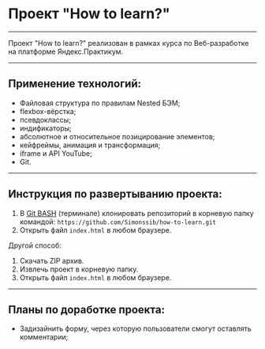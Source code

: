# Проект "How to learn?"
------
Проект "How to learn?" реализован в рамках курса по Веб-разработке на платформе Яндекс.Практикум.

------

## Применение технологий:

* Файловая структура по правилам Nested БЭМ;
* flexbox-вёрстка;
* псевдоклассы;
* индификаторы;
* абсолютное и относительное позицирование элементов;
* кейфреймы, анимация и трансформация;
* iframe и API YouTube;
* Git.
------
## Инструкция по развертыванию проекта:
1. В [Git BASH](https://gitforwindows.org/) (терминале) клонировать репозиторий в корневую папку командой: `https://github.com/Simonssib/how-to-learn.git`
2. Открыть файл `index.html` в любом браузере.

Другой способ:
1. Скачать ZIP архив.
2. Извлечь проект в корневую папку.
3. Открыть файл `index.html` в любом браузере.
------
## Планы по доработке проекта:

* Задизайнить форму, через которую пользователи смогут оставлять комментарии;